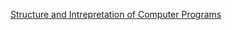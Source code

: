 [Structure and Intrepretation of Computer Programs][sicp]

[sicp]: https://mitpress.mit.edu/sites/default/files/sicp/index.html